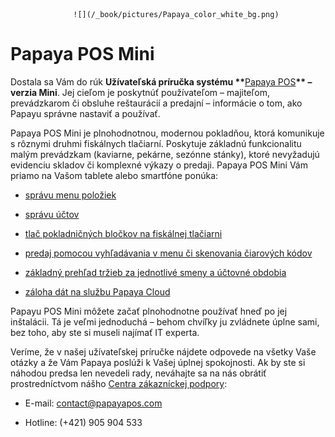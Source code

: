                   ![](/_book/pictures/Papaya_color_white_bg.png)

# Papaya POS Mini

Dostala sa Vám do rúk **Užívateľská príručka systému \*\***[Papaya POS](http://www.papayapos.com/)**\*\* – verzia Mini**. Jej cieľom je poskytnúť používateľom – majiteľom, prevádzkarom či obsluhe reštaurácií a predajní – informácie o tom, ako Papayu správne nastaviť a používať.

Papaya POS Mini je plnohodnotnou, modernou pokladňou, ktorá komunikuje s rôznymi druhmi fiskálnych tlačiarní. Poskytuje základnú funkcionalitu malým prevádzkam \(kaviarne, pekárne, sezónne stánky\), ktoré nevyžadujú evidenciu skladov či komplexné výkazy o predaji. Papaya POS Mini Vám priamo na Vašom tablete alebo smartfóne ponúka:

* [správu menu položiek](http://docs.papayapos.sk/sk/editacia_menu/editacie_menu_na_tablete.html)

* [správu účtov](http://docs.papayapos.sk/sk/sprava_uctov/praca_s_uctom.html)

* [tlač pokladničných bločkov na fiskálnej tlačiarni](http://docs.papayapos.sk/sk/periferie/fiskalna_tlaciaren.html)

* [predaj pomocou vyhľadávania v menu či skenovania čiarových kódov](http://docs.papayapos.sk/sk/periferie/skener_ciarovych_kodov.html)

* [základný prehľad tržieb za jednotlivé smeny a účtovné obdobia](http://docs.papayapos.sk/sk/uctovne_obdobia_a_smeny/README.html)

* [záloha dát na službu Papaya Cloud](http://docs.papayapos.sk/sk/zalohy_dat/README.html)


Papayu POS Mini môžete začať plnohodnotne používať hneď po jej inštalácii. Tá je veľmi jednoduchá – behom chvíľky ju zvládnete úplne sami, bez toho, aby ste si museli najímať IT experta.

Veríme, že v našej užívateľskej príručke nájdete odpovede na všetky Vaše otázky a že Vám Papaya poslúži k Vašej úplnej spokojnosti. Ak by ste si náhodou predsa len nevedeli rady, neváhajte sa na nás obrátiť prostredníctvom nášho [Centra zákazníckej podpory](#neváhajte):

* E-mail: contact@papayapos.com

* Hotline: \(+421\) 905 904 533


